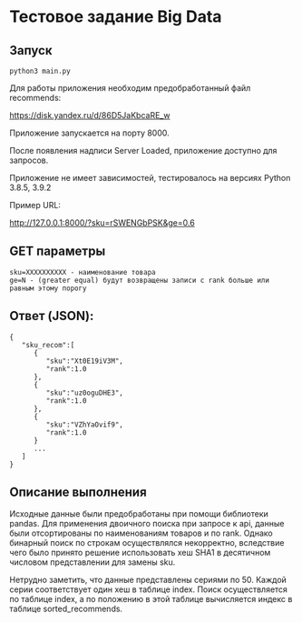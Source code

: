 # Тестовое задание Big Data

## Запуск
    python3 main.py

Для работы приложения необходим предобработанный файл recommends:

https://disk.yandex.ru/d/86D5JaKbcaRE_w

Приложение запускается на порту 8000.

После появления надписи Server Loaded, приложение доступно для запросов.

Приложение не имеет зависимостей, тестировалось на версиях Python 3.8.5, 3.9.2

Пример URL:

http://127.0.0.1:8000/?sku=rSWENGbPSK&ge=0.6

## GET параметры
    sku=XXXXXXXXXX - наименование товара
    ge=N - (greater equal) будут возвращены записи с rank больше или равным этому порогу

## Ответ (JSON):

    {
       "sku_recom":[
          {
             "sku":"Xt0E19iV3M",
             "rank":1.0
          },
          {
             "sku":"uz0oguDHE3",
             "rank":1.0
          },
          {
             "sku":"VZhYaOvif9",
             "rank":1.0
          }
          ...
       ]
    }

## Описание выполнения

Исходные данные были предобработаны при помощи библиотеки pandas.
Для применения двоичного поиска при запросе к api, данные были отсортированы по наименованиям товаров и по rank. Однако бинарный поиск по строкам осуществлялся некорректно, вследствие чего было принято решение использовать хеш SHA1 в десятичном числовом представлении для замены sku.

Нетрудно заметить, что данные представлены сериями по 50. Каждой серии соответствует один хеш в таблице index. Поиск осуществляется по таблице index, а по положению в этой таблице вычисляется индекс в таблице sorted_recommends.
